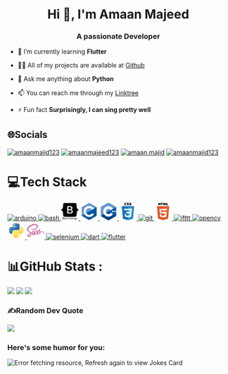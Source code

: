 <h1 align="center">Hi 👋, I'm Amaan Majeed</h1>
<h3 align="center">A passionate Developer</h3>

- 🌱 I’m currently learning **Flutter**

- 👨‍💻 All of my projects are available at [Github](https://github.com/amaanmajeed/)

- 💬 Ask me anything about **Python**

- 📫 You can reach me through my [Linktree](https://linktr.ee/amaanmajeed)

- ⚡ Fun fact **Surprisingly, I can sing pretty well**

## 🌐Socials
<p align="left">
<a href="https://twitter.com/amaanmajid123" target="blank"><img align="center" src="https://raw.githubusercontent.com/rahuldkjain/github-profile-readme-generator/master/src/images/icons/Social/twitter.svg" alt="amaanmajid123" height="30" width="40" /></a>
<a href="https://linkedin.com/in/amaanmajeed123" target="blank"><img align="center" src="https://raw.githubusercontent.com/rahuldkjain/github-profile-readme-generator/master/src/images/icons/Social/linked-in-alt.svg" alt="amaanmajeed123" height="30" width="40" /></a>
<a href="https://fb.com/amaan.majid" target="blank"><img align="center" src="https://raw.githubusercontent.com/rahuldkjain/github-profile-readme-generator/master/src/images/icons/Social/facebook.svg" alt="amaan.majid" height="30" width="40" /></a>
<a href="https://www.hackerrank.com/amaanmajid123" target="blank"><img align="center" src="https://raw.githubusercontent.com/rahuldkjain/github-profile-readme-generator/master/src/images/icons/Social/hackerrank.svg" alt="amaanmajid123" height="30" width="40" /></a>
</p>

# 💻Tech Stack
<p align="left"> <a href="https://www.arduino.cc/" target="_blank" rel="noreferrer"> <img src="https://cdn.worldvectorlogo.com/logos/arduino-1.svg" alt="arduino" width="40" height="40"/> </a>
<a href="https://www.gnu.org/software/bash/" target="_blank" rel="noreferrer"> <img src="https://www.vectorlogo.zone/logos/gnu_bash/gnu_bash-icon.svg" alt="bash" width="40" height="40"/> </a>
<a href="https://getbootstrap.com" target="_blank" rel="noreferrer"> <img src="https://raw.githubusercontent.com/devicons/devicon/master/icons/bootstrap/bootstrap-plain-wordmark.svg" alt="bootstrap" width="40" height="40"/> </a>
<a href="https://www.cprogramming.com/" target="_blank" rel="noreferrer"> <img src="https://raw.githubusercontent.com/devicons/devicon/master/icons/c/c-original.svg" alt="c" width="40" height="40"/> </a>
<a href="https://www.w3schools.com/cpp/" target="_blank" rel="noreferrer"> <img src="https://raw.githubusercontent.com/devicons/devicon/master/icons/cplusplus/cplusplus-original.svg" alt="cplusplus" width="40" height="40"/> </a>
<a href="https://www.w3schools.com/css/" target="_blank" rel="noreferrer"> <img src="https://raw.githubusercontent.com/devicons/devicon/master/icons/css3/css3-original-wordmark.svg" alt="css3" width="40" height="40"/> </a>
<a href="https://git-scm.com/" target="_blank" rel="noreferrer"> <img src="https://www.vectorlogo.zone/logos/git-scm/git-scm-icon.svg" alt="git" width="40" height="40"/> </a>
<a href="https://www.w3.org/html/" target="_blank" rel="noreferrer"> <img src="https://raw.githubusercontent.com/devicons/devicon/master/icons/html5/html5-original-wordmark.svg" alt="html5" width="40" height="40"/> </a> <a href="https://ifttt.com/" target="_blank" rel="noreferrer"> <img src="https://www.vectorlogo.zone/logos/ifttt/ifttt-ar21.svg" alt="ifttt" width="40" height="40"/> </a>
<a href="https://opencv.org/" target="_blank" rel="noreferrer"> <img src="https://www.vectorlogo.zone/logos/opencv/opencv-icon.svg" alt="opencv" width="40" height="40"/> </a>
<a href="https://www.python.org" target="_blank" rel="noreferrer"> <img src="https://raw.githubusercontent.com/devicons/devicon/master/icons/python/python-original.svg" alt="python" width="40" height="40"/> </a>
<a href="https://sass-lang.com" target="_blank" rel="noreferrer"> <img src="https://raw.githubusercontent.com/devicons/devicon/master/icons/sass/sass-original.svg" alt="sass" width="40" height="40"/> </a>
<a href="https://www.selenium.dev" target="_blank" rel="noreferrer"> <img src="https://raw.githubusercontent.com/detain/svg-logos/780f25886640cef088af994181646db2f6b1a3f8/svg/selenium-logo.svg" alt="selenium" width="40" height="40"/> </a>
<a href="https://dart.dev" target="_blank" rel="noreferrer"> <img src="https://www.vectorlogo.zone/logos/dartlang/dartlang-icon.svg" alt="dart" width="40" height="40"/> </a>
<a href="https://flutter.dev" target="_blank" rel="noreferrer"> <img src="https://www.vectorlogo.zone/logos/flutterio/flutterio-icon.svg" alt="flutter" width="40" height="40"/> </a>
 </p>

# 📊GitHub Stats :
<img height="180em" src="https://github-readme-stats-eight-theta.vercel.app/api?username=amaanmajeed&&theme=midnight-purple&hide_border=true"/>
<img height="180em" src="https://github-readme-streak-stats.herokuapp.com/?user=amaanmajeed&theme=midnight-purple&hide_border=true">
<img height="180em" src="https://github-readme-stats-eight-theta.vercel.app/api/top-langs/?username=amaanmajeed&theme=midnight-purple&hide_border=true&include_all_commits=true&count_private=false&layout=compact"/>


### ✍️Random Dev Quote
![](https://quotes-github-readme.vercel.app/api?type=horizontal&theme=radical)

### Here's some humor for you:
<img src="https://readme-jokes.vercel.app/api" alt="Error fetching resource, Refresh again to view Jokes Card">
